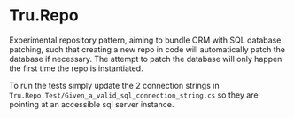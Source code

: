 Tru.Repo
========

Experimental repository pattern, aiming to bundle ORM with SQL database patching, such
that creating a new repo in code will automatically patch the database if necessary. The
attempt to patch the database will only happen the first time the repo is instantiated.

To run the tests simply update the 2 connection strings in
`Tru.Repo.Test/Given_a_valid_sql_connection_string.cs` so they are pointing at an accessible
sql server instance.
